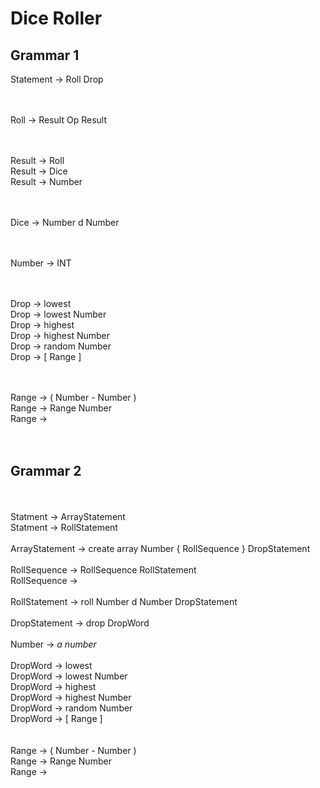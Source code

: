 # Dice Roller
## Grammar 1

Statement -> Roll Drop<br/>
<br/><br/>

Roll      -> Result Op Result<br/>
<br/><br/>

Result    -> Roll<br/>
Result    -> Dice<br/>
Result    -> Number<br/>
<br/><br/>

Dice -> Number d Number<br/>
<br/><br/>

Number -> INT<br/>
<br/><br/>

Drop     -> lowest<br/>
Drop     -> lowest Number<br/>
Drop     -> highest<br/>
Drop     -> highest Number<br/>
Drop     -> random Number<br/>
Drop     -> [ Range ]<br/>
<br/><br/>

Range    -> ( Number - Number )<br/>
Range    -> Range Number<br/>
Range    -><br/>
<br/><br/>

## Grammar 2
<br/><br/>
Statment -> ArrayStatement<br/>
Statment -> RollStatement
<br/><br/>
ArrayStatement -> create array Number { RollSequence } DropStatement
<br/><br/>
RollSequence -> RollSequence RollStatement<br/>
RollSequence ->
<br/><br/>
RollStatement -> roll Number d Number DropStatement
<br/><br/>
DropStatement -> drop DropWord
<br/><br/>
Number -> *a number*
<br/><br/>
DropWord -> lowest<br/>
DropWord -> lowest Number<br/>
DropWord -> highest<br/>
DropWord -> highest Number<br/>
DropWord -> random Number<br/>
DropWord -> [ Range ]<br/>
<br/><br/>
Range -> ( Number - Number )<br/>
Range -> Range Number<br/>
Range -><br/>
